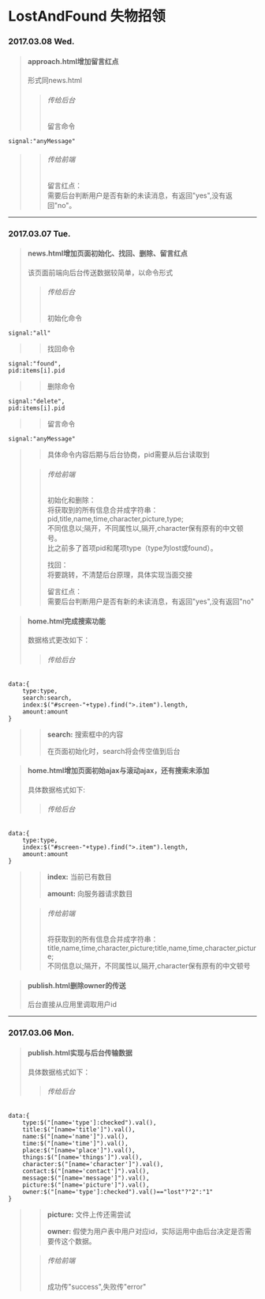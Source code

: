 # LostAndFound 失物招领 

### 2017.03.08 Wed.

>#### approach.html增加留言红点
>形式同news.html
>>###### 传给后台
>>留言命令

    signal:"anyMessage"
    
>
>>###### 传给前端
>>留言红点：  
需要后台判断用户是否有新的未读消息，有返回"yes",没有返回"no"。

***

### 2017.03.07 Tue.

>#### news.html增加页面初始化、找回、删除、留言红点
>该页面前端向后台传送数据较简单，以命令形式
>>###### 传给后台
>>初始化命令

    signal:"all"

>>找回命令

    signal:"found",
    pid:items[i].pid

>>删除命令

    signal:"delete",
    pid:items[i].pid

>>留言命令

    signal:"anyMessage"

>>具体命令内容后期与后台协商，pid需要从后台读取到
>
>>###### 传给前端
>>初始化和删除：  
将获取到的所有信息合并成字符串：  
pid,title,name,time,character,picture,type;  
不同信息以;隔开，不同属性以,隔开,character保有原有的中文顿号。  
比之前多了首项pid和尾项type（type为lost或found）。
>>
>>找回：  
将要跳转，不清楚后台原理，具体实现当面交接  
>>
>>留言红点：  
需要后台判断用户是否有新的未读消息，有返回"yes",没有返回"no"

>#### home.html完成搜索功能
>
>数据格式更改如下：
>
>>###### 传给后台
>>
    data:{
        type:type,
        search:search,
        index:$("#screen-"+type).find(">.item").length,
        amount:amount
    }
>
>>**search:**
搜索框中的内容
>>
>>在页面初始化时，search将会传空值到后台

>#### home.html增加页面初始ajax与滚动ajax，还有搜索未添加
>
>具体数据格式如下:
>
>>###### 传给后台
>>
    data:{
        type:type,
        index:$("#screen-"+type).find(">.item").length,
        amount:amount
    }
>>    
>>**index:**
当前已有数目
>>
>>**amount:**
向服务器请求数目
>
>>###### 传给前端
>>将获取到的所有信息合并成字符串：  
title,name,time,character,picture;title,name,time,character,picture;  
不同信息以;隔开，不同属性以,隔开,character保有原有的中文顿号

>#### publish.html删除owner的传送
>
>后台直接从应用里调取用户id

***

### 2017.03.06 Mon.

>#### publish.html实现与后台传输数据  
>
>具体数据格式如下：  
>
>>###### 传给后台
>>
    data:{
        type:$("[name='type']:checked").val(),
        title:$("[name='title']").val(),
        name:$("[name='name']").val(),
        time:$("[name='time']").val(),
        place:$("[name='place']").val(),
        things:$("[name='things']").val(),
        character:$("[name='character']").val(),
        contact:$("[name='contact']").val(),
        message:$("[name='message']").val(),
        picture:$("[name='picture']").val(),
        owner:$("[name='type']:checked").val()=="lost"?"2":"1"
    }  
>>
>>**picture:**
文件上传还需尝试  
>>
>>**owner:**
假使为用户表中用户对应id，实际运用中由后台决定是否需要传这个数据。
>
>>###### 传给前端
>>成功传"success",失败传"error"